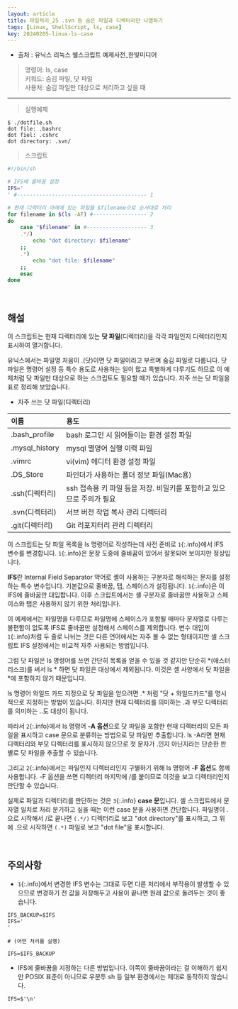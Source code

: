 ```yaml
---
layout: article
title: 파일처리_25 .svn 등 숨은 파일과 디렉터리만 나열하기
tags: [Linux, ShellScript, ls, case]
key: 20240205-linux-ls-case
---
```


- 출처 : 유닉스 리눅스 쉘스크립트 예제사전_한빛미디어

> 명령어: ls, case  
> 키워드: 숨김 파일, 닷 파일   
> 사용처: 숨김 파일만 대상으로 처리하고 싶을 때

--- 

> 실행예제

```
$ ./dotfile.sh
dot file: .bashrc
dot fiel: .cshrc
dot directory: .svn/
```

> 스크립트

```bash
#!/bin/sh

# IFS에 줄바꿈 설정
IFS='
' #----------------------------------------- 1

# 현재 디렉터리 아래에 있는 파일을 $filename으로 순서대로 처리
for filename in $(ls -AF) #----------------- 2
do
    case "$filename" in #------------------- 3
    .*/)
        echo "dot directory: $filename"
    ;;
    .*)
        echo "dot file: $filename"
    ;;
    esac
done
```

&nbsp;
&nbsp;

## **해설**

이 스크립트는 현재 디렉터리에 있는 **닷 파일**(디렉터리)을 각각 파일인지 디렉터리인지 표시하여 열거합니다.

유닉스에서는 파일명 처음이 .(닷)이면 닷 파일이라고 부르며 숨김 파일로 다룹니다. 닷 파일은 명령어 설정 등 특수 용도로 사용하는 일이 많고 특별하게 다루기도 하므로 이 예제처럼 닷 파일만 대상으로 하는 스크립트도 필요할 때가 있습니다. 자주 쓰는 닷 파일을 표로 정리해 보았습니다.

- 자주 쓰는 닷 파일(디렉터리)

|이름|용도|
|:--|:--|
|.bash_profile|	bash 로그인 시 읽어들이는 환경 설정 파일|
|.mysql_history|mysql 멸영어 실행 이력 파일|
|.vimrc|vi(vim) 에디터 환경 설정 파일|
|.DS_Store|파인더가 사용하는 폴더 정보 파일(Mac용)|
|.ssh(디렉터리)|ssh 접속용 키 파일 등을 저장. 비밀키를 포함하고 있으므로 주의가 필요|
|.svn(디렉터리)|서브 버전 작업 복사 관리 디렉터리|
|.git(디렉터리)|Git 리포지터리 관리 디렉터리|

이 스크립트는 닷 파일 목록을 ls 명령어로 작성하는데 사전 준비로 `1`{:.info}에서 IFS 변수를 변경합니다. `1`{:.info}은 문장 도중에 줄바꿈이 있어서 잘못되어 보이지만 정상입니다.

**IFS**란 Internal Field Separator 약어로 셸이 사용하는 구분자로 해석하는 문자를 설정하는 특수 변수입니다. 기본값으로 줄바꿈, 탭, 스페이스가 설정됩니다. `1`{:.info}은 이 IFS에 줄바꿈만 대입합니다. 이후 스크립트에서는 셸 구분자로 줄바꿈만 사용하고 스페이스와 탭은 사용하지 않기 위한 처리입니다.

이 예제에서는 파일명을 다루므로 파일명에 스페이스가 포함될 때마다 문자열로 다루는 불편함이 없도록 IFS로 줄바꿈만 설정해서 스페이스를 제외합니다. 변수 대입이 `1`{:.info}처럼 두 줄로 나뉘는 것은 다른 언어에서는 자주 볼 수 없는 형태이지만 셸 스크립트 IFS 설정에서는 비교적 자주 사용되는 방법입니다.

그럼 닷 파일은 ls 명령어를 쓰면 간단히 목록을 얻을 수 있을 것 같지만 단순히 *(애스터리스크)를 써서 ls * 하면 닷 파일은 대상에서 제외됩니다. 이것은 셸 사양에서 닷 파일을 *에 포함하지 않기 때문입니다.

ls 명령어 와일드 카드 지정으로 닷 파일을 얻으려면 .* 처럼 "닷 + 와일드카드"를 명시적으로 지정하는 방법이 있습니다. 하지만 현재 디렉터리를 의미하는 .과 부모 디렉터리를 의미하는 ..도 대상이 됩니다.

따라서 `2`{:.info}에서 ls 명령어 **-A 옵션**으로 닷 파일을 포함한 현재 디렉터리의 모든 파일을 표시하고 case 문으로 분류하는 방법으로 닷 파일만 추출합니다. ls -A라면 현재 디렉터리와 부모 디렉터리를 표시하지 않으므로 첫 문자가 .인지 아닌지라는 단순한 판별로 닷 파일을 추출할 수 있습니다.

그리고 `2`{:.info}에서는 파일인지 디렉터리인지 구별하기 위해 ls 명령어 **-F 옵션**도 함께 사용합니다. -F 옵션을 쓰면 디렉터리 마지막에 /를 붙이므로 이것을 보고 디렉터리인지 판단할 수 있습니다.

실제로 파일과 디렉터리를 판단하는 것은 `3`{:.info} **case 문**입니다. 셸 스크립트에서 문자열 일치로 처리 분기하고 싶을 때는 이런 case 문을 사용하면 간단합니다. 파일명이 .으로 시작해서 /로 끝나면 `(.*/)` 디렉터리로 보고 "dot directory"를 표시하고, 그 위에 .으로 시작하면 `(.*)` 파일로 보고 "dot file"을 표시합니다.

&nbsp;
&nbsp;

## **주의사항**

- `1`{:.info}에서 변경한 IFS 변수는 그대로 두면 다른 처리에서 부작용이 발생할 수 있으므로 변경하기 전 값을 저장해두고 사용이 끝나면 원래 값으로 돌려두는 것이 좋습니다.

```
IFS_BACKUP=$IFS
IFS='
'

# (어떤 처리를 실행)

IFS=$IFS_BACKUP
```

- IFS에 줄바꿈을 지정하는 다른 방법입니다. 이쪽이 줄바꿈이라는 걸 이해하기 쉽지만 POSIX 표준이 아니므로 우분투 sh 등 일부 환경에서는 제대로 동작하지 않습니다.

```
IFS=$'\n'
```


